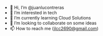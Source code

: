 - 👋 Hi, I’m @juanlucontreras
- 👀 I’m interested in tech
- 🌱 I’m currently learning Cloud Solutions
- 💞️ I’m looking to collaborate on some ideas
- 📫 How to reach me (jlcc2690@gmail.com)
<!-- 😄 Pronouns: ...
<!-- ⚡ Fun fact: ...

<!---
jlcc2690/jlcc2690 is a ✨ special ✨ repository because its `README.md` (this file) appears on your GitHub profile.
You can click the Preview link to take a look at your changes.
--->
